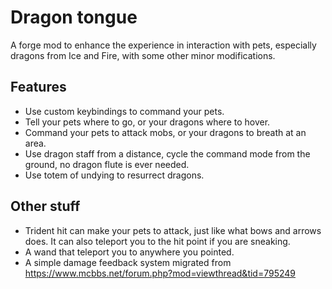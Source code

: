 Dragon tongue
=============

A forge mod to enhance the experience in interaction with pets, especially dragons from Ice and Fire, with some other
minor modifications.

Features
--------

- Use custom keybindings to command your pets.
- Tell your pets where to go, or your dragons where to hover.
- Command your pets to attack mobs, or your dragons to breath at an area.
- Use dragon staff from a distance, cycle the command mode from the ground, no dragon flute is ever needed.
- Use totem of undying to resurrect dragons.

Other stuff
-----------

- Trident hit can make your pets to attack, just like what bows and arrows does. It can also teleport you to the hit point if you are sneaking.
- A wand that teleport you to anywhere you pointed.
- A simple damage feedback system migrated from https://www.mcbbs.net/forum.php?mod=viewthread&tid=795249

